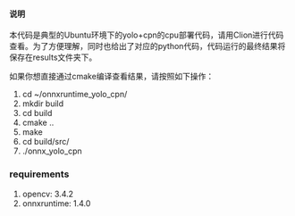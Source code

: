#### 说明

本代码是典型的Ubuntu环境下的yolo+cpn的cpu部署代码，请用Clion进行代码查看。为了方便理解，同时也给出了对应的python代码，代码运行的最终结果将保存在results文件夹下。

如果你想直接通过cmake编译查看结果，请按照如下操作：

1. cd ~/onnxruntime_yolo_cpn/
2. mkdir build
3. cd build
4. cmake ..
5. make
6. cd build/src/
7. ./onnx_yolo_cpn

### requirements

1. opencv: 3.4.2
2. onnxruntime: 1.4.0

